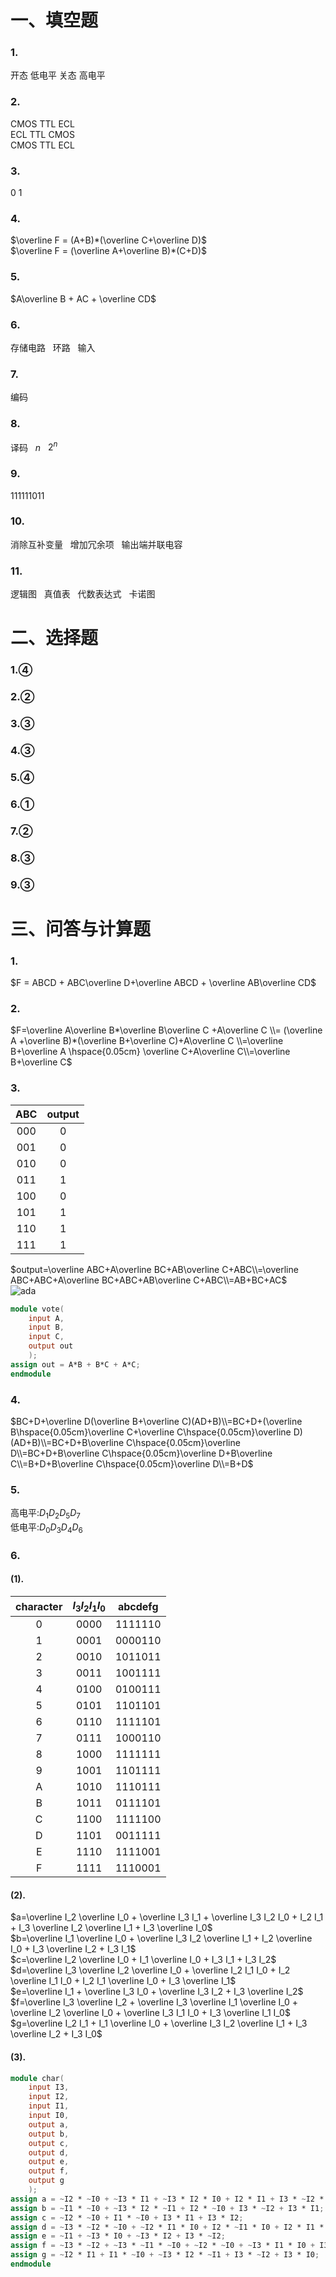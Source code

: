 # 一、填空题
### 1.
开态 低电平 关态 高电平
### 2.
CMOS TTL ECL  
ECL TTL CMOS  
CMOS TTL ECL
### 3.
0 1
### 4.
$\overline F = (A+B)*(\overline C+\overline D)$  
$\overline F = (\overline A+\overline B)*(C+D)$  
### 5.
$A\overline B + AC + \overline CD$
### 6.
存储电路 &nbsp; 环路 &nbsp; 输入
### 7.
编码
### 8.
译码 &nbsp; $n$ &nbsp; $2^n$
### 9.
$111111011$
### 10.
消除互补变量 &nbsp; 增加冗余项 &nbsp; 输出端并联电容
### 11.
逻辑图 &nbsp; 真值表 &nbsp; 代数表达式 &nbsp; 卡诺图
# 二、选择题
### 1.④
### 2.②
### 3.③
### 4.③
### 5.④
### 6.①
### 7.②
### 8.③
### 9.③
# 三、问答与计算题
### 1.
$F = ABCD + ABC\overline D+\overline ABCD + \overline AB\overline CD$
### 2.
$F=\overline A\overline B*\overline B\overline C +A\overline C \\= (\overline A +\overline B)*(\overline B+\overline C)+A\overline C \\=\overline B+\overline A \hspace{0.05cm} \overline C+A\overline C\\=\overline B+\overline C$
### 3.
|ABC|output|
|:-:|:-:|
|000|0| 
|001|0|
|010|0|
|011|1|
|100|0|
|101|1|
|110|1|
|111|1|

$output=\overline ABC+A\overline BC+AB\overline C+ABC\\=\overline ABC+ABC+A\overline BC+ABC+AB\overline C+ABC\\=AB+BC+AC$  
![ada](https://imgur.com/a/logisim-kK3W5l4)
```v
module vote(
    input A,
    input B,
    input C,
    output out
    );
assign out = A*B + B*C + A*C;
endmodule 
```  

### 4.
$BC+D+\overline D(\overline B+\overline C)(AD+B)\\=BC+D+(\overline B\hspace{0.05cm}\overline C+\overline C\hspace{0.05cm}\overline D)(AD+B)\\=BC+D+B\overline C\hspace{0.05cm}\overline D\\=BC+D+B\overline C\hspace{0.05cm}\overline D+B\overline C\\=B+D+B\overline C\hspace{0.05cm}\overline D\\=B+D$
### 5.
高电平:$D_1 D_2 D_5 D_7$  
低电平:$D_0 D_3 D_4 D_6$  
### 6.
#### (1).
|character|$I_3I_2I_1I_0$|abcdefg|
|:-:|:-:|:-:|
|0|0000|1111110|
|1|0001|0000110|
|2|0010|1011011|
|3|0011|1001111|
|4|0100|0100111|
|5|0101|1101101|
|6|0110|1111101|
|7|0111|1000110|
|8|1000|1111111|
|9|1001|1101111|
|A|1010|1110111|
|B|1011|0111101|
|C|1100|1111100|
|D|1101|0011111|
|E|1110|1111001|
|F|1111|1110001|
#### (2).
$a=\overline I_2 \overline I_0 + \overline I_3 I_1 + \overline I_3 I_2 I_0 + I_2 I_1 + I_3 \overline I_2 \overline I_1 + I_3 \overline I_0$  
$b=\overline I_1 \overline I_0 + \overline I_3 I_2 \overline I_1 + I_2 \overline I_0 + I_3 \overline I_2 + I_3 I_1$  
$c=\overline I_2 \overline I_0 + I_1 \overline I_0 + I_3 I_1 + I_3 I_2$  
$d=\overline I_3 \overline I_2 \overline I_0 + \overline I_2 I_1 I_0 + I_2 \overline I_1 I_0 + I_2 I_1 \overline I_0 + I_3 \overline I_1$  
$e=\overline I_1 + \overline I_3 I_0 + \overline I_3 I_2 + I_3 \overline I_2$  
$f=\overline I_3 \overline I_2 + \overline I_3 \overline I_1 \overline I_0 + \overline I_2 \overline I_0 + \overline I_3 I_1 I_0 + I_3 \overline I_1 I_0$  
$g=\overline I_2 I_1 + I_1 \overline I_0 + \overline I_3 I_2 \overline I_1 + I_3 \overline I_2 + I_3 I_0$  
#### (3).
```v
module char(
    input I3,
    input I2,
    input I1,
    input I0,
    output a,
    output b,
    output c,
    output d,
    output e,
    output f,
    output g
    );
assign a = ~I2 * ~I0 + ~I3 * I1 + ~I3 * I2 * I0 + I2 * I1 + I3 * ~I2 * ~I1 + I3 * ~I0;
assign b = ~I1 * ~I0 + ~I3 * I2 * ~I1 + I2 * ~I0 + I3 * ~I2 + I3 * I1;
assign c = ~I2 * ~I0 + I1 * ~I0 + I3 * I1 + I3 * I2;
assign d = ~I3 * ~I2 * ~I0 + ~I2 * I1 * I0 + I2 * ~I1 * I0 + I2 * I1 * ~I0 + I3 * ~I1;
assign e = ~I1 + ~I3 * I0 + ~I3 * I2 + I3 * ~I2;
assign f = ~I3 * ~I2 + ~I3 * ~I1 * ~I0 + ~I2 * ~I0 + ~I3 * I1 * I0 + I3 * ~I1 * I0;
assign g = ~I2 * I1 + I1 * ~I0 + ~I3 * I2 * ~I1 + I3 * ~I2 + I3 * I0;
endmodule
```